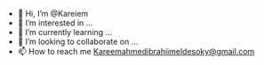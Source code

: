 - 👋 Hi, I’m @Kareiem
- 👀 I’m interested in ...
- 🌱 I’m currently learning ...
- 💞️ I’m looking to collaborate on ...
- 📫 How to reach me Kareemahmedibrahiimeldesoky@gmail.com
<!---
Kareiem/Kareiem is a ✨ special ✨ repository because its `README.md` (this file) appears on your GitHub profile.
You can click the Preview link to take a look at your changes.
--->
